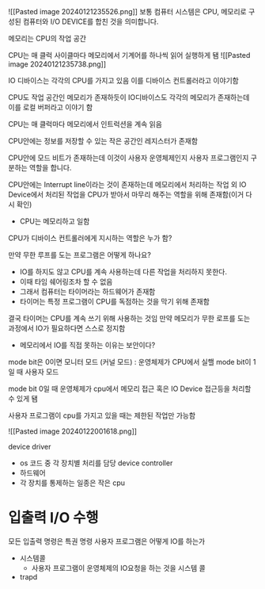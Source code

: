 
![[Pasted image 20240121235526.png]]
보통 컴퓨터 시스템은 CPU, 메모리로 구성된 컴퓨터와 I/O DEVICE를 합친 것을 의미합니다.


메모리는 CPU의 작업 공간

CPU는 매 클럭 사이클마다 메모리에서 기계어를 하나씩 읽어 실행하게 됌
![[Pasted image 20240121235738.png]]

IO 디바이스는 각각의 CPU를 가지고 있음 이를 디바이스 컨트롤러라고 이야기함

CPU도 작업 공간인 메모리가 존재하듯이  IO디바이스도 각각의 메모리가 존재하는데 이를 로컬 버퍼라고 이야기 함

CPU는 매 클럭마다 메모리에서 인트럭션을 계속 읽음

CPU안에는 정보를 저장할 수 있는 작은 공간인 레지스터가 존재함

CPU안에 모드 비트가 존재하는데 이것이 사용자 운영체제인지 사용자 프로그램인지 구분하는 역할을 합니다.

CPU안에는 Interrupt line이라는 것이 존재하는데 메모리에서 처리하는 작업 외 IO Device에서 처리된 작업을 CPU가 받아서 마무리 해주는 역할을 위해 존재함(이거 다시 확인)
- CPU는 메모리하고 일함

CPU가 디바이스 컨트롤러에게 지시하는 역할은 누가 함?


만약 무한 루프를 도는 프로그램은 어떻게 하나요?
- IO를 하지도 않고 CPU를 계속 사용하는데 다른 작업을 처리하지 못한다.
- 이때 타임 쉐어링조차 할 수 없음
- 그래서 컴퓨터는 타이머라는 하드웨어가 존재함
- 타이머는 특정 프로그램이 CPU를 독점하는 것을 막기 위해 존재함

결국 타이머는 CPU를 계속 쓰기 위해 사용하는 것임
만약 메모리가 무한 로프를 도는 과정에서 IO가 필요하다면 스스로 정지함
- 메모리에서 IO를 직접 못하는 이유는 보안이다?

mode bit은 0이면 모니터 모드 (커널 모드) : 운영체제가 CPU에서 실핼
mode bit이 1일 때 사용자 모드

mode bit 0일 때 운영체제가 cpu에서 메모리 접근 혹은 IO Device 접근등을 처리할 수 있게 됌

사용자 프로그램이 cpu를 가지고 있을 때는 제한된 작업만 가능함

![[Pasted image 20240122001618.png]]

device driver 
- os 코드 중 각 장치별 처리를 담당
device controller
- 하드웨어
- 각 장치를 통제하는 일종은 작은 cpu


# 입출력 I/O 수행

모든 입출력 명령은 특권 명령
사용자 프로그램은 어떻게 IO를 하는가
- 시스템콜
	- 사용자 프로그램이 운영체제의 IO요청을 하는 것을 시스템 콜
- trapd

